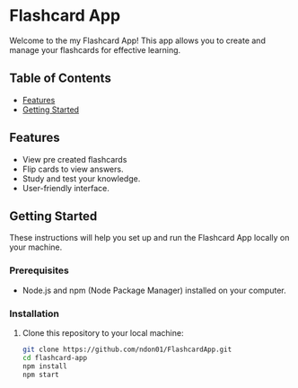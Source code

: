 # Flashcard App

Welcome to the my Flashcard App! This app allows you to create and manage your flashcards for effective learning.

## Table of Contents

- [Features](#features)
- [Getting Started](#getting-started)

## Features

- View pre created flashcards
- Flip cards to view answers.
- Study and test your knowledge.
- User-friendly interface.

## Getting Started

These instructions will help you set up and run the Flashcard App locally on your machine.

### Prerequisites

- Node.js and npm (Node Package Manager) installed on your computer.

### Installation

1. Clone this repository to your local machine:

   ```bash
   git clone https://github.com/ndon01/FlashcardApp.git
   cd flashcard-app
   npm install
   npm start
   ```
   
